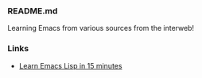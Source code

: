 ### README.md

Learning Emacs from various sources from the interweb!

### Links

- [Learn Emacs Lisp in 15 minutes](http://emacs-doctor.com/learn-emacs-lisp-in-15-minutes.html)
